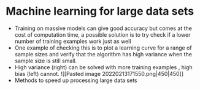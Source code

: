 # Machine learning for large data sets
- Training on massive models can give good accuracy but comes at the cost of computation time, a possible solution is to try check if a lower number of training examples work just as well
- One example of checking this is to plot a learning curve for a range of sample sizes and verify that the algorithm has high variance when the sample size is still small.
- High variance (right) can be solved with more training examples , high bias (left) cannot.
![[Pasted image 20220213171550.png|450|450]]
- Methods to speed up processing large data sets
